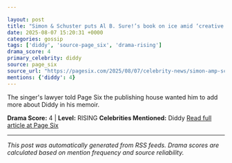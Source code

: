 ```yaml
---

layout: post
title: "Simon & Schuster puts Al B. Sure!’s book on ice amid ‘creative differences’ over Diddy"
date: 2025-08-07 15:20:31 +0000
categories: gossip
tags: ['diddy', 'source-page_six', 'drama-rising']
drama_score: 4
primary_celebrity: diddy
source: page_six
source_url: "https://pagesix.com/2025/08/07/celebrity-news/simon-amp-schuster-puts-al-b-sures-book-on-ice-amid-creative-differences-over-diddy/"
mentions: {'diddy': 4}
---
```


The singer's lawyer told Page Six the publishing house wanted him to add more about Diddy in his memoir.

**Drama Score:** 4 | **Level:** RISING **Celebrities Mentioned:** Diddy [Read full article at Page Six](https://pagesix.com/2025/08/07/celebrity-news/simon-amp-schuster-puts-al-b-sures-book-on-ice-amid-creative-differences-over-diddy/)

---

*This post was automatically generated from RSS feeds. Drama scores are calculated based on mention frequency and source reliability.*